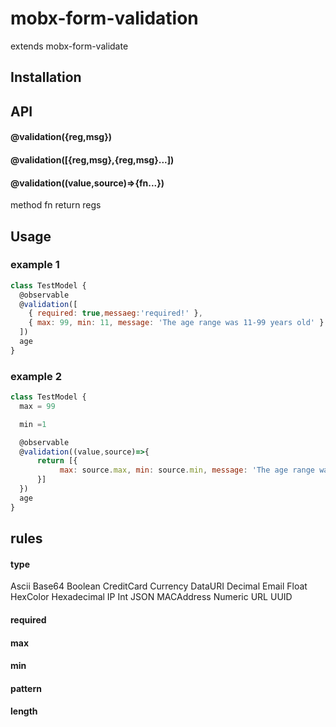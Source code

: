 # mobx-form-validation
extends mobx-form-validate

## Installation


## API
#### @validation({reg,msg})
#### @validation([{reg,msg},{reg,msg}...])
#### @validation((value,source)=>{fn...})
method fn return regs

## Usage
### example 1
```js
class TestModel {
  @observable
  @validation([
    { required: true,messaeg:'required!' },
    { max: 99, min: 11, message: 'The age range was 11-99 years old' }
  ])
  age
}
```

### example 2
```js
class TestModel {
  max = 99

  min =1

  @observable
  @validation((value,source)=>{
      return [{
           max: source.max, min: source.min, message: 'The age range was 11-99 years old' 
      }]
  })
  age
}
```

## rules

#### type
Ascii
Base64
Boolean
CreditCard
Currency
DataURI
Decimal
Email
Float
HexColor
Hexadecimal
IP
Int
JSON
MACAddress
Numeric
URL
UUID
#### required
#### max
#### min
#### pattern
#### length